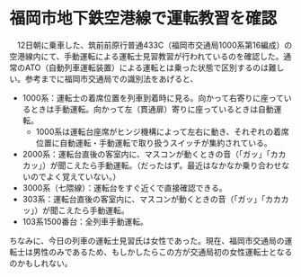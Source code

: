 # 福岡市地下鉄空港線で運転教習を確認

<div class="section">　12日朝に乗車した、筑前前原行普通433C（福岡市交通局1000系第16編成）の空港線内にて、手動運転による運転士見習教習が行われているのを確認した。通常のATO（自動列車運転装置）による運転とは乗った状態で区別するのは難しい。参考までに福岡市交通局での識別法をあげると、

* 1000系：運転士の着席位置を列車到着時に見る。向かって右寄りに座っているときは手動運転。向かって左（貫通扉）寄りに座っているときは自動運転。
    * 1000系は運転台座席がヒンジ機構によって左右に動き、それぞれの着席位置に自動運転・手動運転で取り扱うスイッチが集約されている。
* 2000系：運転台直後の客室内に、マスコンが動くときの音（「ガッ」「カカカッ」）が聞こえたら手動運転。（だったはず。最近はなかなか乗り合わせないのでよく覚えていない。）
* 3000系（七隈線）：運転台をすぐ近くで直接確認できる。
* 303系：運転台直後の客室内に、マスコンが動くときの音（「ガッ」「カカカッ」）が聞こえたら手動運転。
* 103系1500番台：全列車手動運転。

ちなみに、今日の列車の運転士見習氏は女性であった。現在、福岡市交通局の運転士は男性のみであるため、もしかしたらこの方が交通局初の女性運転士となるのかもしれない。</div>